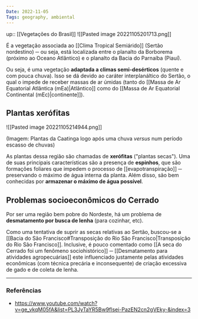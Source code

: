```yaml
---
Date: 2022-11-05
Tags: geography, ambiental
---
```

up:: [[Vegetações do Brasil]]
![[Pasted image 20221105201713.png]]

É a vegetação associada ao [[Clima Tropical Semiárido]] (Sertão nordestino) ─ ou seja, está localizada entre o planalto da Borborema (próximo ao Oceano Atlântico) e o planalto da Bacia do Parnaíba (Piauí).

Ou seja, é uma vegetação **adaptada a climas semi-desérticos** (quente e com pouca chuva). Isso se dá devido ao caráter interplanáltico do Sertão, o qual o impede de receber massas de ar úmidas (tanto do [[Massa de Ar Equatorial Atlântica (mEa)|Atlântico]] como do [[Massa de Ar Equatorial Continental (mEc)|continente]]).

## Plantas xerófitas
![[Pasted image 20221105214944.png]]

(Imagem: Plantas da Caatinga logo após uma chuva *versus* num período escasso de chuvas)

As plantas dessa região são chamadas de **xerófitas** ("plantas secas"). Uma de suas principais características são a presença de **espinhos**, que são formações foliares que impedem o processo de [[evapotranspiração]] ─ preservando o máximo de água interna da planta. Além disso, são bem conhecidas por **armazenar o máximo de água possível**.

## Problemas socioeconômicos do Cerrado
Por ser uma região bem pobre do Nordeste, há um problema de **desmatamento por busca de lenha** (para cozinhar, etc).

Como uma tentativa de suprir as secas relativas ao Sertão, buscou-se a [[Bacia do São Francisco#Transposição do Rio São Francisco|Transposição do Rio São Francisco]]. Inclusive, é pouco comentado como [[A seca do Cerrado foi um fenômeno sociohistórico]] ─ [[Desmatamento para atividades agropecuárias]] este influenciado justamente pelas atividades econômicas (com técnica precária e inconsequente) de criação excessiva de gado e de coleta de lenha.

---
### Referências
- https://www.youtube.com/watch?v=ge_vkqM05fA&list=PL3JyTaYR5Bw9flsei-PazEN2cn2gVEky-&index=3